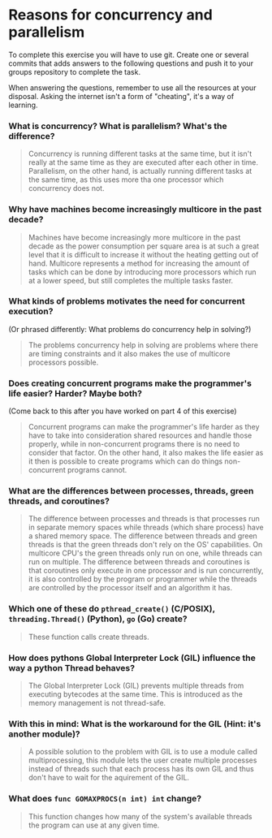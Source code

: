 # Reasons for concurrency and parallelism


To complete this exercise you will have to use git. Create one or several commits that adds answers to the following questions and push it to your groups repository to complete the task.

When answering the questions, remember to use all the resources at your disposal. Asking the internet isn't a form of "cheating", it's a way of learning.

 ### What is concurrency? What is parallelism? What's the difference?
 > Concurrency is running different tasks at the same time, but it isn't really at the same time as they are executed after each other in time. Parallelism, on the other hand, is actually running different tasks at the same time, as this uses more tha one processor which concurrency does not.
 
 ### Why have machines become increasingly multicore in the past decade?
 > Machines have become increasingly more multicore in the past decade as the power consumption per square area is at such a great level that it is difficult to increase it without the heating getting out of hand. Multicore represents a method for increasing the amount of tasks which can be done by introducing more processors which run at a lower speed, but still completes the multiple tasks faster.
 
 ### What kinds of problems motivates the need for concurrent execution?
 (Or phrased differently: What problems do concurrency help in solving?)
 > The problems concurrency help in solving are problems where there are timing constraints and it also makes the use of multicore processors possible.
 
 ### Does creating concurrent programs make the programmer's life easier? Harder? Maybe both?
 (Come back to this after you have worked on part 4 of this exercise)
 > Concurrent programs can make the programmer's life harder as they have to take into consideration shared resources and handle those properly, while in non-concurrent programs there is no need to consider that factor. On the other hand, it also makes the life easier as it then is possible to create programs which can do things non-concurrent programs cannot.
 
 ### What are the differences between processes, threads, green threads, and coroutines?
 > The difference between processes and threads is that processes run in separate memory spaces while threads (which share process) have a shared memory space. The difference between threads and green threads is that the green threads don't rely on the OS' capabilities. On multicore CPU's the green threads only run on one, while threads can run on multiple. The difference between threads and coroutines is that coroutines only execute in one processor and is run concurrently, it is also controlled by the program or programmer while the threads are controlled by the processor itself and an algorithm it has.
 
 ### Which one of these do `pthread_create()` (C/POSIX), `threading.Thread()` (Python), `go` (Go) create?
 > These function calls create threads. 
 
 ### How does pythons Global Interpreter Lock (GIL) influence the way a python Thread behaves?
 > The Global Interpreter Lock (GIL) prevents multiple threads from executing bytecodes at the same time. This is introduced as the memory management is not thread-safe.
 
 ### With this in mind: What is the workaround for the GIL (Hint: it's another module)?
 > A possible solution to the problem with GIL is to use a module called multiprocessing, this module lets the user create multiple processes instead of threads such that each process has its own GIL and thus don't have to wait for the aquirement of the GIL.
 
 ### What does `func GOMAXPROCS(n int) int` change? 
 > This function changes how many of the system's available threads the program can use at any given time.
